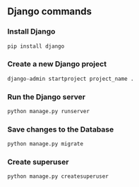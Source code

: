 ## Django commands

### Install Django
```bash
pip install django
```

### Create a new Django project
```bash
django-admin startproject project_name .
```

### Run the Django server
```bash
python manage.py runserver
```

### Save changes to the Database
```bash
python manage.py migrate
```

### Create superuser
```bash
python manage.py createsuperuser
```
